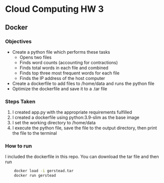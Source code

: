 # Cloud Computing HW 3
## Docker

### Objectives
- Create a python file which performs these tasks
    - Opens two files
    - Finds word counts (accounting for contractions)
    - Finds total words in each file and combined
    - Finds top three most frequent words for each file
    - Finds the IP address of the host computer
- Create a dockerfile to add files to /home/data and runs the python file
- Optimize the dockerfile and save it to a .tar file


### Steps Taken
1. I created app.py with the appropriate requirements fulfilled
2. I created a dockerfile using python:3.9-slim as the base image
3. I set the working directory to /home/data
4. I execute the python file, save the file to the output directory, then print the file to the terminal

### How to run
I included the dockerfile in this repo. You can download the tar file and then run

```bash
    docker load -i gerstead.tar
    docker run gerstead
```

